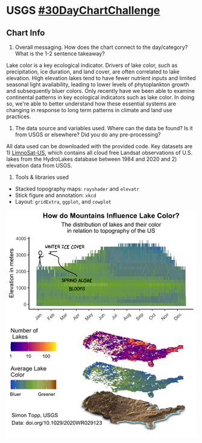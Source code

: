 # USGS [#30DayChartChallenge](https://twitter.com/30DayChartChall)

## Chart Info

1.  Overall messaging. How does the chart connect to the day/category? What is the 1-2 sentence takeaway?

Lake color is a key ecological indicator. Drivers of lake color, such as precipitation, ice duration, and land cover, are often correlated to lake elevation. High elevation lakes tend to have fewer nutrient inputs and limited seasonal light availability, leading to lower levels of phytoplankton growth and subsequently bluer colors. Only recently have we been able to examine continental patterns in key ecological indicators such as lake color. In doing so, we're able to better understand how these essential systems are changing in response to long term patterns in climate and land use practices.

1.  The data source and variables used. Where can the data be found? Is it from USGS or elsewhere? Did you do any pre-processing?

All data used can be downloaded with the provided code. Key datasets are 1) [LimnoSat-US](https://doi.org/10.5281/zenodo.4139694), which contains all cloud free Landsat observations of U.S. lakes from the HydroLakes database between 1984 and 2020 and 2) elevation data from USGS.

1.  Tools & libraries used

-   Stacked topography maps: `rayshader` and `elevatr`
-   Stick figure and annotation: `xkcd`
-   Layout: `gridExtra`, `ggplot`, and `cowplot`

![DraftFigure](gg_lake_stacks_xkcd.png)
